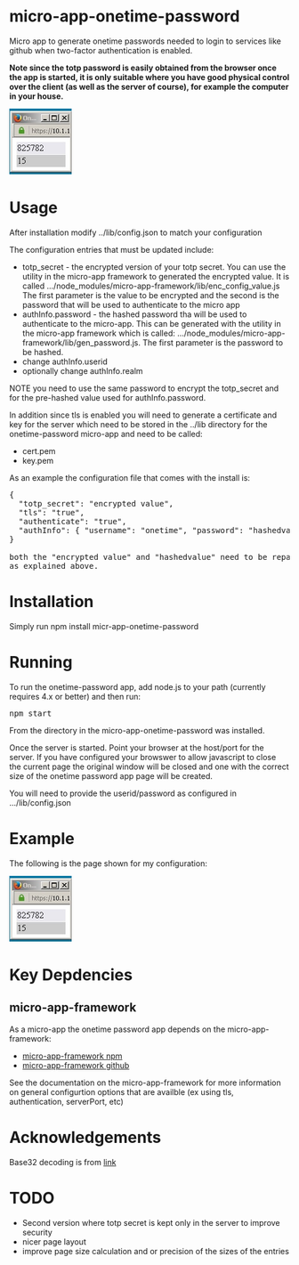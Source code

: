 # micro-app-onetime-password

Micro app to generate onetime passwords needed to login to services
like github when two-factor authentication is enabled.

**Note since the totp password is easily obtained from the browser once the app is started, it is only
suitable where you have good physical control over the client (as well as the server of course), for example the computer in
your house.**

![sample onetime password page](https://raw.githubusercontent.com/mhdawson/micro-app-onetime-password/master/pictures/onetime-password-window.jpg)

# Usage

After installation modify ../lib/config.json to match your configuration

The configuration entries that must be updated include:

* totp_secret - the encrypted version of your totp secret. You can use the utility in the micro-app
  framework to generated the encrypted value.
  It is called .../node_modules/micro-app-framework/lib/enc_config_value.js  The first parameter is
  the value to be encrypted and the second is the password that will be used to authenticate to 
  the micro app 
* authInfo.password - the hashed password tha will be used to authenticate to the micro-app.  This 
  can be generated with the utility in the micro-app framework which is called:
  .../node_modules/micro-app-framework/lib/gen_password.js.  The first parameter is the password
  to be hashed.  
* change authInfo.userid
* optionally change authInfo.realm

NOTE you need to use the same password to encrypt the totp_secret and for the pre-hashed value used
for authInfo.password.

In addition since tls is enabled you will need to generate a certificate and key for the server
which need to be stored in the ../lib directory for the onetime-password micro-app and need to 
be called:

* cert.pem 
* key.pem


As an example the configuration file that comes with the install is:

<PRE>
{
  "totp_secret": "encrypted value",
  "tls": "true",
  "authenticate": "true",
  "authInfo": { "username": "onetime", "password": "hashedvalue", "realm": "onetime" }
}

both the "encrypted value" and "hashedvalue" need to be repaced with appropriate values
as explained above.
</PRE>

# Installation

Simply run npm install micr-app-onetime-password

# Running

To run the onetime-password app, add node.js to your path (currently requires 4.x or better) and
then run:

<PRE>
npm start
</PRE>

From the directory in the micro-app-onetime-password was installed.

Once the server is started. Point your browser at the host/port for the server.
If you have configured your browswer to allow javascript to close the current page
the original window will be closed and one with the correct size of the onetime
password app page will be created.

You will need to provide the userid/password as configured in .../lib/config.json


# Example

The following is the page shown for my configuration:

![sample onetime password page](https://raw.githubusercontent.com/mhdawson/micro-app-onetime-password/master/pictures/onetime-password-window.jpg)

# Key Depdencies

## micro-app-framework
As a micro-app the onetime password app depends on the micro-app-framework:

* [micro-app-framework npm](https://www.npmjs.com/package/micro-app-framework)
* [micro-app-framework github](https://github.com/mhdawson/micro-app-framework)

See the documentation on the micro-app-framework for more information on general
configurtion options that are availble (ex using tls, authentication, serverPort, etc)

# Acknowledgements

Base32 decoding is from [link](http://blog.tinisles.com/2011/10/google-authenticator-one-time-password-algorithm-in-javascript/)

# TODO

* Second version where totp secret is kept only in the server to improve security
* nicer page layout
* improve page size calculation and or precision of the sizes of the entries

